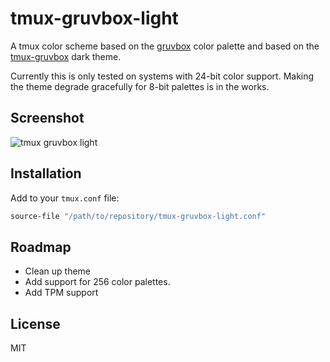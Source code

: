 # tmux-gruvbox-light
A tmux color scheme based on the [gruvbox](https://github.com/morhetz/gruvbox) color palette and based on the [tmux-gruvbox](https://github.com/egel/tmux-gruvbox) dark theme.

Currently this is only tested on systems with 24-bit color support. Making the theme degrade gracefully for 8-bit palettes is in the works.

## Screenshot
![tmux gruvbox light](https://github.com/jsec/tmux-gruvbox-light/raw/master/screenshots/tmux-gruvbox.png)

## Installation
Add to your `tmux.conf` file:
```bash
source-file "/path/to/repository/tmux-gruvbox-light.conf"
```

## Roadmap
- Clean up theme
- Add support for 256 color palettes.
- Add TPM support

## License
MIT
